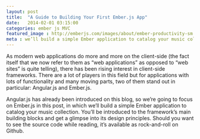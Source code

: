 ```yaml
---
layout: post
title:  "A Guide to Building Your First Ember.js App"
date:   2014-02-01 03:15:00
categories: ember js MVC
featured_image : http://emberjs.com/images/about/ember-productivity-sm.png
meta : we’ll build a simple Ember application to catalog your music collection
---
```


As modern web applications do more and more on the client-side (the fact itself that we now refer to them as “web applications” as opposed to “web sites” is quite telling), there has been rising interest in client-side frameworks. There are a lot of players in this field but for applications with lots of functionality and many moving parts, two of them stand out in particular: Angular.js and Ember.js.

Angular.js has already been introduced on this blog, so we’re going to focus on Ember.js in this post, in which we’ll build a simple Ember application to catalog your music collection. You’ll be introduced to the framework’s main building blocks and get a glimpse into its design principles. Should you want to see the source code while reading, it’s available as rock-and-roll on Github.